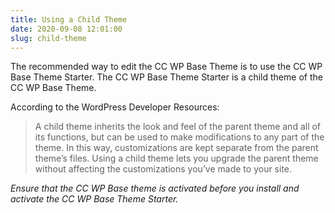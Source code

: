 ```yaml
---
title: Using a Child Theme
date: 2020-09-08 12:01:00
slug: child-theme
---
```


The recommended way to edit the CC WP Base Theme is to use the CC WP Base Theme Starter. The CC WP Base Theme Starter is a child theme of the CC WP Base Theme. 

According to the WordPress Developer Resources:

>A child theme inherits the look and feel of the parent theme and all of its functions, but can be used to make modifications to any part of the theme. In this way, customizations are kept separate from the parent theme’s files. Using a child theme lets you upgrade the parent theme without affecting the customizations you’ve made to your site.

_Ensure that the CC WP Base theme is activated before you install and activate the CC WP Base Theme Starter._



